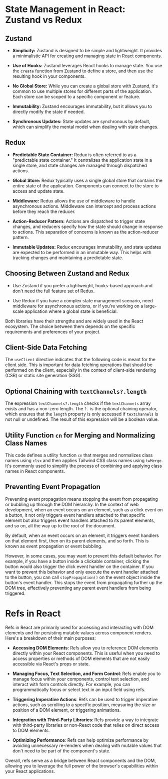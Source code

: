 # State Management in React: Zustand vs Redux

## Zustand

- **Simplicity:** Zustand is designed to be simple and lightweight. It provides a minimalistic API for creating and managing state in React components.
  
- **Use of Hooks:** Zustand leverages React hooks to manage state. You use the `create` function from Zustand to define a store, and then use the resulting hook in your components.

- **No Global Store:** While you can create a global store with Zustand, it's common to use multiple stores for different parts of the application. Each store can be scoped to a specific component or feature.

- **Immutability:** Zustand encourages immutability, but it allows you to directly modify the state if needed.

- **Synchronous Updates:** State updates are synchronous by default, which can simplify the mental model when dealing with state changes.

## Redux

- **Predictable State Container:** Redux is often referred to as a "predictable state container." It centralizes the application state in a single store, and state changes are managed through dispatched actions.

- **Global Store:** Redux typically uses a single global store that contains the entire state of the application. Components can connect to the store to access and update state.

- **Middleware:** Redux allows the use of middleware to handle asynchronous actions. Middleware can intercept and process actions before they reach the reducer.

- **Action-Reducer Pattern:** Actions are dispatched to trigger state changes, and reducers specify how the state should change in response to actions. This separation of concerns is known as the action-reducer pattern.

- **Immutable Updates:** Redux encourages immutability, and state updates are expected to be performed in an immutable way. This helps with tracking changes and maintaining a predictable state.

## Choosing Between Zustand and Redux

- Use Zustand if you prefer a lightweight, hooks-based approach and don't need the full feature set of Redux.

- Use Redux if you have a complex state management scenario, need middleware for asynchronous actions, or if you're working on a large-scale application where a global state is beneficial.

Both libraries have their strengths and are widely used in the React ecosystem. The choice between them depends on the specific requirements and preferences of your project.

## Client-Side Data Fetching

The `useClient` directive indicates that the following code is meant for the client side. This is important for data fetching operations that should be performed on the client, especially in the context of client-side rendering (CSR) or static site generation (SSG).

## Optional Chaining with `textChannels?.length`

The expression `textChannels?.length` checks if the `textChannels` array exists and has a non-zero length. The `?.` is the optional chaining operator, which ensures that the `length` property is only accessed if `textChannels` is not null or undefined. The result of this expression will be a boolean value.

## Utility Function `cn` for Merging and Normalizing Class Names

This code defines a utility function `cn` that merges and normalizes class names using `clsx` and then applies Tailwind CSS class names using `twMerge`. It's commonly used to simplify the process of combining and applying class names in React components.

## Preventing Event Propagation

Preventing event propagation means stopping the event from propagating or bubbling up through the DOM hierarchy. In the context of web development, when an event occurs on an element, such as a click event on a button, it not only triggers event handlers attached to that specific element but also triggers event handlers attached to its parent elements, and so on, all the way up to the root of the document.

By default, when an event occurs on an element, it triggers event handlers on that element first, then on its parent elements, and so forth. This is known as event propagation or event bubbling.

However, in some cases, you may want to prevent this default behavior. For example, if you have a button inside a clickable container, clicking the button would also trigger the click event handler on the container. If you want to prevent this behavior and only execute the event handler attached to the button, you can call `stopPropagation()` on the event object inside the button's event handler. This stops the event from propagating further up the DOM tree, effectively preventing any parent event handlers from being triggered.

# Refs in React

Refs in React are primarily used for accessing and interacting with DOM elements and for persisting mutable values across component renders. Here's a breakdown of their main purposes:

- **Accessing DOM Elements**: Refs allow you to reference DOM elements directly within your React components. This is useful when you need to access properties or methods of DOM elements that are not easily accessible via React's props or state.

- **Managing Focus, Text Selection, and Form Control**: Refs enable you to manage focus within your components, control text selection, and interact with form controls directly. For example, you can programmatically focus or select text in an input field using refs.

- **Triggering Imperative Actions**: Refs can be used to trigger imperative actions, such as scrolling to a specific position, measuring the size or position of a DOM element, or triggering animations.

- **Integration with Third-Party Libraries**: Refs provide a way to integrate with third-party libraries or non-React code that relies on direct access to DOM elements.

- **Optimizing Performance**: Refs can help optimize performance by avoiding unnecessary re-renders when dealing with mutable values that don't need to be part of the component's state.

Overall, refs serve as a bridge between React components and the DOM, allowing you to leverage the full power of the browser's capabilities within your React applications.
